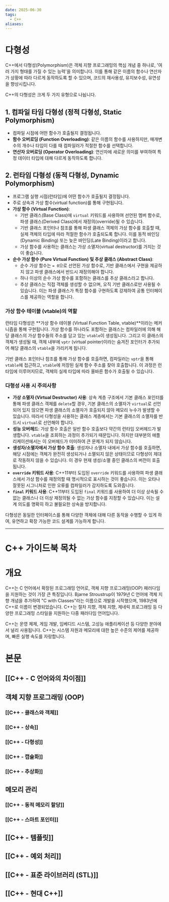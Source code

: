 ```yaml
---
date: 2025-06-30
tags:
  - C++
aliases:
---
```


# 다형성

C++에서 다형성(Polymorphism)은 객체 지향 프로그래밍의 핵심 개념 중 하나로, '여러 가지 형태를 가질 수 있는 능력'을 의미합니다. 이를 통해 같은 이름의 함수나 연산자가 상황에 따라 다르게 동작하도록 할 수 있으며, 코드의 재사용성, 유지보수성, 유연성을 향상시킵니다.

C++의 다형성은 크게 두 가지 유형으로 나뉩니다.

## 1. 컴파일 타임 다형성 (정적 다형성, Static Polymorphism)

*   컴파일 시점에 어떤 함수가 호출될지 결정됩니다.
*   **함수 오버로딩 (Function Overloading)**: 같은 이름의 함수를 사용하지만, 매개변수의 개수나 타입이 다를 때 컴파일러가 적절한 함수를 선택합니다.
*   **연산자 오버로딩 (Operator Overloading)**: 연산자에 새로운 의미를 부여하여 특정 데이터 타입에 대해 다르게 동작하도록 합니다.

## 2. 런타임 다형성 (동적 다형성, Dynamic Polymorphism)

*   프로그램 실행 시점(런타임)에 어떤 함수가 호출될지 결정됩니다.
*   주로 상속과 가상 함수(virtual function)를 통해 구현됩니다.
*   **가상 함수 (Virtual Function)**:
    *   기반 클래스(Base Class)에 `virtual` 키워드를 사용하여 선언된 멤버 함수로, 파생 클래스(Derived Class)에서 재정의(override)될 수 있습니다.
    *   기반 클래스 포인터나 참조를 통해 파생 클래스 객체의 가상 함수를 호출할 때, 실제 객체의 타입에 따라 적절한 함수가 호출되도록 합니다. 이를 동적 바인딩(Dynamic Binding) 또는 늦은 바인딩(Late Binding)이라고 합니다.
    *   가상 함수를 사용하는 클래스는 가상 소멸자(virtual destructor)를 가지는 것이 좋습니다.
*   **순수 가상 함수 (Pure Virtual Function) 및 추상 클래스 (Abstract Class)**:
    *   순수 가상 함수는 `= 0`으로 선언된 가상 함수로, 기반 클래스에서 구현을 제공하지 않고 파생 클래스에서 반드시 재정의해야 합니다.
    *   하나 이상의 순수 가상 함수를 포함하는 클래스를 추상 클래스라고 합니다.
    *   추상 클래스는 직접 객체를 생성할 수 없으며, 오직 기반 클래스로만 사용될 수 있습니다. 이는 파생 클래스가 특정 함수를 구현하도록 강제하여 공통 인터페이스를 제공하는 역할을 합니다.

### 가상 함수 테이블 (vtable)의 역할

런타임 다형성은 **가상 함수 테이블 (Virtual Function Table, vtable)**이라는 메커니즘을 통해 구현됩니다. 가상 함수를 하나라도 포함하는 클래스는 컴파일러에 의해 해당 클래스의 가상 함수들의 주소를 담고 있는 `vtable`이 생성됩니다. 그리고 이 클래스의 객체가 생성될 때, 객체 내부에 `vptr` (virtual pointer)이라는 숨겨진 포인터가 추가되어 해당 클래스의 `vtable`을 가리키게 됩니다.

기반 클래스 포인터나 참조를 통해 가상 함수를 호출하면, 컴파일러는 `vptr`을 통해 `vtable`에 접근하고, `vtable`에 저장된 실제 함수 주소를 찾아 호출합니다. 이 과정은 런타임에 이루어지므로, 객체의 실제 타입에 따라 올바른 함수가 호출될 수 있습니다.

### 다형성 사용 시 주의사항

*   **가상 소멸자 (Virtual Destructor) 사용**: 상속 계층 구조에서 기본 클래스 포인터를 통해 파생 클래스 객체를 `delete`할 경우, 기본 클래스의 소멸자가 `virtual`로 선언되어 있지 않으면 파생 클래스의 소멸자가 호출되지 않아 메모리 누수가 발생할 수 있습니다. 따라서 다형성을 사용하는 클래스 계층에서는 기본 클래스의 소멸자를 반드시 `virtual`로 선언해야 합니다.
*   **성능 오버헤드**: 가상 함수 호출은 일반 함수 호출보다 약간의 런타임 오버헤드가 발생합니다. `vtable`을 조회하는 과정이 추가되기 때문입니다. 하지만 대부분의 애플리케이션에서는 이 오버헤드가 미미하여 큰 문제가 되지 않습니다.
*   **생성자/소멸자에서 가상 함수 호출**: 생성자나 소멸자 내에서 가상 함수를 호출하면, 해당 시점에는 객체가 완전히 생성되거나 소멸되지 않은 상태이므로 다형성이 제대로 작동하지 않을 수 있습니다. 이 경우 현재 생성/소멸 중인 클래스의 버전이 호출됩니다.
*   **`override` 키워드 사용**: C++11부터 도입된 `override` 키워드를 사용하여 파생 클래스에서 가상 함수를 재정의할 때 명시적으로 표시하는 것이 좋습니다. 이는 오타나 잘못된 시그니처로 인한 오류를 컴파일러가 감지하도록 도와줍니다.
*   **`final` 키워드 사용**: C++11부터 도입된 `final` 키워드를 사용하여 더 이상 상속될 수 없는 클래스나 더 이상 재정의될 수 없는 가상 함수를 지정할 수 있습니다. 이는 설계 의도를 명확히 하고 불필요한 상속을 방지합니다.

다형성은 동일한 인터페이스를 통해 다양한 객체에 대해 다른 동작을 수행할 수 있게 하여, 유연하고 확장 가능한 코드 설계를 가능하게 합니다.

---
# C++ 가이드북 목차

# 개요

C++는 C 언어에서 확장된 프로그래밍 언어로, 객체 지향 프로그래밍(OOP) 패러다임을 지원하는 것이 가장 큰 특징입니다. Bjarne Stroustrup이 1979년 C 언어에 객체 지향 개념을 추가하여 "C with Classes"라는 이름으로 개발을 시작했으며, 1983년에 C++로 이름이 변경되었습니다. C++는 절차 지향, 객체 지향, 제네릭 프로그래밍 등 다양한 프로그래밍 스타일을 지원하는 다중 패러다임 언어입니다.

C++는 운영 체제, 게임 개발, 임베디드 시스템, 고성능 애플리케이션 등 다양한 분야에서 널리 사용됩니다. C++는 시스템 자원과 메모리에 대한 높은 수준의 제어를 제공하며, 빠른 실행 속도를 자랑합니다.

# 본문

## [[C++ - C 언어와의 차이점]]

## 객체 지향 프로그래밍 (OOP)
### [[C++ - 클래스와 객체]]
### [[C++ - 상속]]
### [[C++ - 다형성]]
### [[C++ - 캡슐화]]
### [[C++ - 추상화]]

## 메모리 관리
### [[C++ - 동적 메모리 할당]]
### [[C++ - 스마트 포인터]]

## [[C++ - 템플릿]]

## [[C++ - 예외 처리]]

## [[C++ - 표준 라이브러리 (STL)]]

## [[C++ - 현대 C++]]
